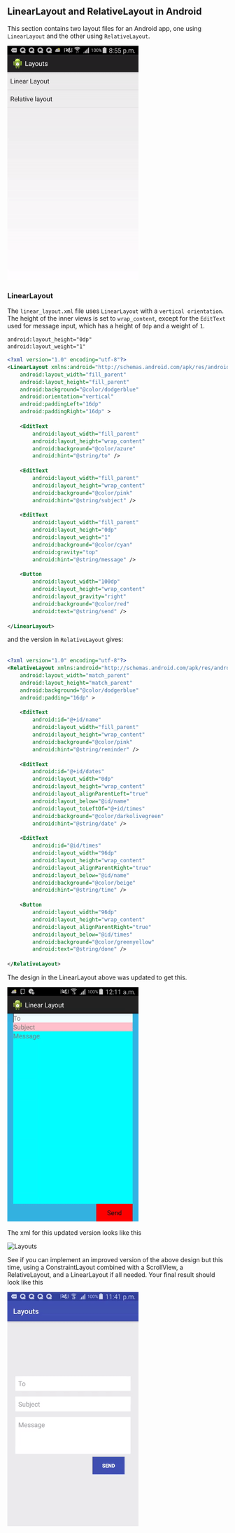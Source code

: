 ## LinearLayout and RelativeLayout in Android

This section contains two layout files for an Android app, one using `LinearLayout` and the other using `RelativeLayout`.

![Layouts](display/layout.gif)


### LinearLayout
The `linear_layout.xml` file uses `LinearLayout` with a `vertical orientation`. The height of the inner views is set to `wrap_content`, except for the `EditText` used for message input, which has a height of `0dp` and a weight of `1`.

```
android:layout_height="0dp"
android:layout_weight="1"
```


```xml
<?xml version="1.0" encoding="utf-8"?>
<LinearLayout xmlns:android="http://schemas.android.com/apk/res/android"
    android:layout_width="fill_parent"
    android:layout_height="fill_parent"
    android:background="@color/dodgerblue"
    android:orientation="vertical"
    android:paddingLeft="16dp"
    android:paddingRight="16dp" >

    <EditText
        android:layout_width="fill_parent"
        android:layout_height="wrap_content"
        android:background="@color/azure"
        android:hint="@string/to" />

    <EditText
        android:layout_width="fill_parent"
        android:layout_height="wrap_content"
        android:background="@color/pink"
        android:hint="@string/subject" />

    <EditText
        android:layout_width="fill_parent"
        android:layout_height="0dp"
        android:layout_weight="1"
        android:background="@color/cyan"
        android:gravity="top"
        android:hint="@string/message" />

    <Button
        android:layout_width="100dp"
        android:layout_height="wrap_content"
        android:layout_gravity="right"
        android:background="@color/red"
        android:text="@string/send" />

</LinearLayout>
```


and the version in ```RelativeLayout``` gives:

```xml

<?xml version="1.0" encoding="utf-8"?>
<RelativeLayout xmlns:android="http://schemas.android.com/apk/res/android"
    android:layout_width="match_parent"
    android:layout_height="match_parent"
    android:background="@color/dodgerblue"
    android:padding="16dp" >

    <EditText
        android:id="@+id/name"
        android:layout_width="fill_parent"
        android:layout_height="wrap_content"
        android:background="@color/pink"
        android:hint="@string/reminder" />

    <EditText
        android:id="@+id/dates"
        android:layout_width="0dp"
        android:layout_height="wrap_content"
        android:layout_alignParentLeft="true"
        android:layout_below="@id/name"
        android:layout_toLeftOf="@+id/times"
        android:background="@color/darkolivegreen"
        android:hint="@string/date" />

    <EditText
        android:id="@id/times"
        android:layout_width="96dp"
        android:layout_height="wrap_content"
        android:layout_alignParentRight="true"
        android:layout_below="@id/name"
        android:background="@color/beige"
        android:hint="@string/time" />

    <Button
        android:layout_width="96dp"
        android:layout_height="wrap_content"
        android:layout_alignParentRight="true"
        android:layout_below="@id/times"
        android:background="@color/greenyellow"
        android:text="@string/done" />

</RelativeLayout>
```


The design in the LinearLayout above was updated to get this.

![Layouts](display/updated.gif)

The xml for this updated version looks like this

![Layouts](display/code_linearLayout.gif)

See if you can implement an improved version of the above design but this time, 
using a ConstraintLayout combined with a ScrollView, a RelativeLayout, and a LinearLayout if all needed. 
Your final result should look like this

![Try this](display/layout_final.gif) 

